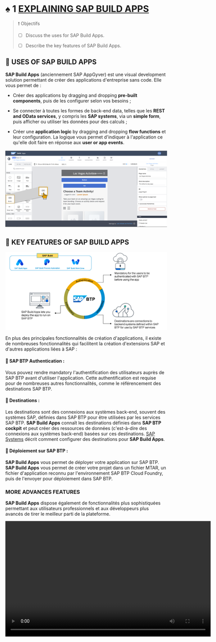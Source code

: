 # ♠ 1 [EXPLAINING SAP BUILD APPS](https://learning.sap.com/learning-journeys/develop-apps-with-sap-build-apps-using-drag-and-drop-simplicity/explaining-sap-build-apps-_a111bd77-7cbd-49fc-a412-63f6b8d9b8b6)

> :exclamation: Objectifs
>
> - [ ] Discuss the uses for SAP Build Apps.
>
> - [ ] Describe the key features of SAP Build Apps.

## :closed_book: USES OF SAP BUILD APPS

**SAP Build Apps** (anciennement SAP AppGyver) est une visual development solution permettant de créer des applications d'entreprise sans code. Elle vous permet de :

- Créer des applications by dragging and dropping **pre-built components**, puis de les configurer selon vos besoins ;

- Se connecter à toutes les formes de back-end data, telles que les **REST and OData services**, y compris les **SAP systems**, via un **simple form**, puis afficher ou utiliser les données pour des calculs ;

- Créer une **application logic** by dragging and dropping **flow functions** et leur configuration. La logique vous permet d'indiquer à l'application ce qu'elle doit faire en réponse aux **user or app events**.

![](./RESSOURCES/APP400_01_U1L1_01_scr.png)

## :closed_book: KEY FEATURES OF SAP BUILD APPS

![](./RESSOURCES/SAP_BTP_features_Static.png)

En plus des principales fonctionnalités de création d'applications, il existe de nombreuses fonctionnalités qui facilitent la création d'extensions SAP et d'autres applications liées à SAP :

#### :small_red_triangle_down: SAP BTP Authentication :

Vous pouvez rendre mandatory l'authentification des utilisateurs auprès de SAP BTP avant d'utiliser l'application. Cette authentification est requise pour de nombreuses autres fonctionnalités, comme le référencement des destinations SAP BTP.

#### :small_red_triangle_down: Destinations :

Les destinations sont des connexions aux systèmes back-end, souvent des systèmes SAP, définies dans SAP BTP pour être utilisées par les services SAP BTP. **SAP Build Apps** connaît les destinations définies dans **SAP BTP cockpit** et peut créer des ressources de données (c'est-à-dire des connexions aux systèmes back-end) basées sur ces destinations. [SAP Systems](https://help.sap.com/docs/build-apps/service-guide/sap-systems) décrit comment configurer des destinations pour **SAP Build Apps**.

#### :small_red_triangle_down: Déploiement sur SAP BTP :

**SAP Build Apps** vous permet de déployer votre application sur SAP BTP. **SAP Build Apps** vous permet de créer votre projet dans un fichier MTAR, un fichier d'application reconnu par l'environnement SAP BTP Cloud Foundry, puis de l'envoyer pour déploiement dans SAP BTP.

### MORE ADVANCES FEATURES

**SAP Build Apps** dispose également de fonctionnalités plus sophistiquées permettant aux utilisateurs professionnels et aux développeurs plus avancés de tirer le meilleur parti de la plateforme.

<video width="640" height="360" controls>
  <source src="./RESSOURCES/Explaining_SAP_Build_Apps.mp4" type="video/mp4">
  Votre navigateur ne supporte pas la vidéo.
</video>
